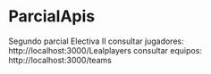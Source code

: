 # ParcialApis
 Segundo parcial Electiva II
 consultar jugadores: http://localhost:3000/Lealplayers
 consultar equipos: http://localhost:3000/teams
 

